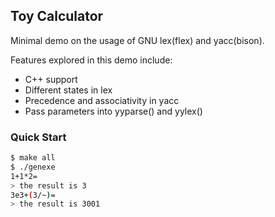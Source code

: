 ## Toy Calculator

Minimal demo on the usage of GNU lex(flex) and yacc(bison).

Features explored in this demo include:
* C++ support
* Different states in lex
* Precedence and associativity in yacc
* Pass parameters into yyparse() and yylex()

### Quick Start

```bash
$ make all
$ ./genexe
1+1*2=
> the result is 3
3e3+(3/~)=
> the result is 3001
```



